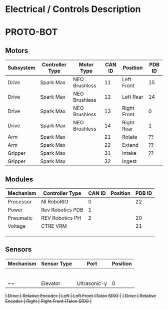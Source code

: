 # Electrical / Controls Description
# PROTO-BOT


## Motors

| Subsystem      | Controller Type | Motor Type    | CAN ID | Position    | PDB ID |
| -------------- | --------------- | ------------- | ------ | ----------- | ------ |
| Drive          | Spark Max       | NEO Brushless | 11     | Left Front  | 15     |
| Drive          | Spark Max       | NEO Brushless | 12     | Left Rear   | 14     |
| Drive          | Spark Max       | NEO Brushless | 13     | Right Front | 0      |
| Drive          | Spark Max       | NEO Brushless | 14     | Right Rear  | 1      |
| Arm            | Spark Max       |               | 21     | Rotate      | ??     |
| Arm            | Spark Max       |               | 22     | Extend      | ??     |
| Gripper        | Spark Max       |               | 31     | Intake      | ??     |
| Gripper        | Spark Max       |               | 32     | Ingest      |        |

## Modules

| Mechanism      | Controller Type  | CAN ID | Position    | PDB ID |
| -------------- | ---------------- | ------ | ----------- | ------ |
| Processor      | NI RoboRIO       | 0      |             | 22     | 
| Power          | Rev Robotics PDB | 1      |             |        | 
| Pneumatic      | REV Robotics PH  | 2      |             | 20     | 
| Voltage        | CTRE VRM         |        |             | 21     | 
|                |                  |        |             |        | 
|                |                  |        |             |        | 
|                |                  |        |             |        | 

## Sensors

| Mechanism   | Sensor Type  | Port      | Position |
| ----------- | ------------ | --------- |----------|
|             |              |           |          |
|             |              |           |          |
|             |              |           |          |
|             |              |           |          |
|             |              |           |          |
|             |              |           |          |
~~| Elevator    | Ultrasonic-y | 0         | Lower    |~~

~~| Drive       | Relative Encoder | Left  | Left Front (Talon SRX)  |~~
~~| Drive       | Relative Encoder | Right | Right Front (Talon SRX) |~~
